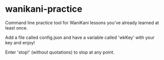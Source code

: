 # wanikani-practice
Command line practice tool for WaniKani lessons you've already learned at least once.

Add a file called config.json and have a variable called 'wkKey' with your key and enjoy!

Enter 'stop!' (without quotations) to stop at any point.
